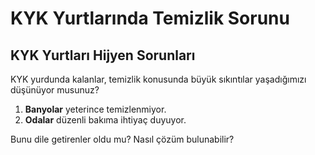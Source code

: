 # KYK Yurtlarında Temizlik Sorunu

## KYK Yurtları Hijyen Sorunları

KYK yurdunda kalanlar, temizlik konusunda büyük sıkıntılar yaşadığımızı düşünüyor musunuz?

1. **Banyolar** yeterince temizlenmiyor.
2. **Odalar** düzenli bakıma ihtiyaç duyuyor.

Bunu dile getirenler oldu mu? Nasıl çözüm bulunabilir?
